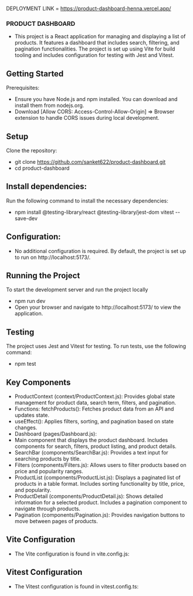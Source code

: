 DEPLOYMENT LINK = https://product-dashboard-henna.vercel.app/



### PRODUCT DASHBOARD



- This project is a React application for managing and displaying a list of products. It features a dashboard   that includes search, filtering, and pagination functionalities. The project is set up using Vite for build tooling and includes configuration for testing with Jest and Vitest.

## Getting Started

Prerequisites:

- Ensure you have Node.js and npm installed. You can download and install them from nodejs.org.
- Download [Allow CORS: Access-Control-Allow-Origin] => Browser extension to handle CORS issues during local   development.

## Setup

Clone the repository:

- git clone https://github.com/sanket622/product-dashboard.git
- cd product-dashboard

## Install dependencies:

Run the following command to install the necessary dependencies: 

- npm install @testing-library/react @testing-library/jest-dom vitest --save-dev

## Configuration:

- No additional configuration is required. By default, the project is set up to run on http://localhost:5173/.

## Running the Project

To start the development server and run the project locally 

- npm run dev
- Open your browser and navigate to http://localhost:5173/ to view the application.

## Testing

The project uses Jest and Vitest for testing. To run tests, use the following command:

- npm test

## Key Components

- ProductContext (context/ProductContext.js): Provides global state management for product data, search term, filters, and pagination.
- Functions: fetchProducts(): Fetches product data from an API and updates state.
- useEffect(): Applies filters, sorting, and pagination based on state changes.
- Dashboard (pages/Dashboard.js):
- Main component that displays the product dashboard. Includes components for search, filters, product listing, and product details.
- SearchBar (components/SearchBar.js): Provides a text input for searching products by title.
- Filters (components/Filters.js): Allows users to filter products based on price and popularity ranges.
- ProductList (components/ProductList.js): Displays a paginated list of products in a table format. Includes sorting functionality by title, price, and popularity.
- ProductDetail (components/ProductDetail.js): Shows detailed information for a selected product. Includes a pagination component to navigate through products.
- Pagination (components/Pagination.js): Provides navigation buttons to move between pages of products.

## Vite Configuration

- The Vite configuration is found in vite.config.js:

## Vitest Configuration

- The Vitest configuration is found in vitest.config.ts:
